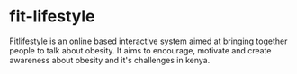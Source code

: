 # fit-lifestyle
Fitlifestyle is an online based interactive system aimed at bringing together people to talk about obesity.
It aims to encourage, motivate and create awareness about obesity and it's challenges in kenya.
